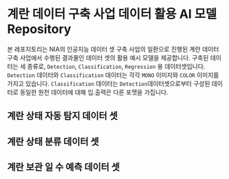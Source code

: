 # 계란 데이터 구축 사업 데이터 활용 AI 모델 Repository

본 레포지토리는 NIA의 인공지능 데이터 셋 구축 사업의 일환으로 진행된 계란 데이터 구축 사업에서 수행된 결과물인 데이터 셋의 활용 예시 모델을 제공합니다.
구축된 데이터는 세 종류로, `Detection`, `Classification`, `Regression` 용 데이터셋입니다.
`Detection` 데이터와 `Classification` 데이터는 각각 `MONO` 이미지와 `COLOR` 이미지를 가지고 있습니다.
`Classification` 데이터는 `Detection`데이터셋으로부터 구성된 데이터로 동일한 원천 데이터에 대해 입.출력은 다른 포맷을 가집니다.

## 계란 상태 자동 탐지 데이터 셋


## 계란 상태 분류 데이터 셋


## 계란 보관 일 수 예측 데이터 셋


